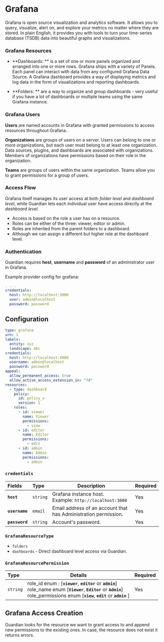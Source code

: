 # Grafana

Grafana is open source visualization and analytics software. It allows you to query, visualize, alert on, and explore your metrics no matter where they are stored. In plain English, it provides you with tools to turn your time-series database \(TSDB\) data into beautiful graphs and visualizations.

### Grafana Resources

- **Dashboards: ** is a set of one or more panels organized and arranged into one or more rows. Grafana ships with a variety of Panels. Each panel can interact with data from any configured Grafana Data Source. A Grafana dashboard provides a way of displaying metrics and log data in the form of visualizations and reporting dashboards.

- **Folders: ** are a way to organize and group dashboards - very useful if you have a lot of dashboards or multiple teams using the same Grafana instance.

### Grafana Users
**Users** are named accounts in Grafana with granted permissions to access resources throughout Grafana.

**Organizations** are groups of users on a server. Users can belong to one or more organizations, but each user must belong to at least one organization. Data sources, plugins, and dashboards are associated with organizations. Members of organizations have permissions based on their role in the organization.

**Teams** are groups of users within the same organization. Teams allow you to grant permissions for a group of users.
### Access Flow

Grafana itself manages its user access at both _folder level_ and _dashboard level_, while Guardian lets each individual user have access directly at the _dashboard level_.

- Access is based on the role a user has on a resource.
- Roles can be either of the three: viewer, editor or admin.
- Roles are inherited from the parent folders to a dashboard.
- Although we can assign a different but higher role at the dashboard level.

### Authentication

Guardian requires **host**, **username** and **password** of an administrator user in Grafana.

Example provider config for grafana:

```yaml
. . .
credentials:
  host: http://localhost:3000
  user: admin@localhost
  password: password
```

## Configuration

```yaml
type: grafana
urn: 1
labels:
  entity: xyz
  landscape: abc
credentials:
  host: http://localhost:4000
  username: admin@localhost
  password: password
appeal:
  allow_permanent_access: true
  allow_active_access_extension_in: "7d"
resources:
  - type: dashboard
    policy:
      id: policy_x
      version: 1
    roles:
      - id: viewer
        name: Viewer
        permissions:
          - view
      - id: editor
        name: Editor
        permissions:
          - edit
      - id: admin
        name: Admin
        permissions:
          - admin
```

### `credentials`

| Fields     | Type           | Description                                                                      |  Required   |
| :--------- | :----------| ---------------------------------------------------------------------- | ----------- |
| **`host`**    | `string`|  Grafana instance host. <br/>Example: `http://localhost:3000`        | Yes         | 
| **`username`** | `email`|  Email address of an account that has Administration permission. | Yes         | 
| **`password`** | `string`|  Account's password.                                            | Yes         | 

### `GrafanaResourceType`

- `folders`
- `dashboards` - Direct dashboard level access via Guardian.

### `GrafanaResourcePermission`

| Type               | Details              | Required   |
| :----------------- | --------------------| :--------- |
| `string` | role_id enum : [**`viewer`**, **`editor`** or **`admin`**]<br/> role_name enum [**`Viewer`**, **`Editor`** or **`Admin`**] <br/> role_permissions enum [**`view`**, **`edit`** or **`admin`** ]| Yes|

## Grafana Access Creation

Guardian looks for the resource we want to grant access to and append new permissions to the existing ones. In case, the resource does not exist it returns errors.
